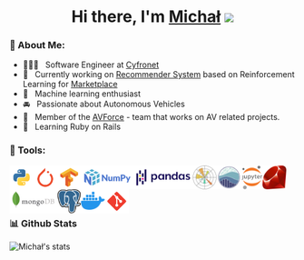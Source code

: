 <div align="center">
   <h1>Hi there, I'm <a href="https://www.linkedin.com/in/michal-kolomanski/">Michał</a> <img src="https://media.giphy.com/media/hvRJCLFzcasrR4ia7z/giphy.gif" width="25px"> </h1>
</div>

### 🧐 About Me:
 
- 👨🏻‍💻 &nbsp; Software Engineer at [Cyfronet](https://www.cyfronet.pl/en/4421,main.html)
- 🔭 &nbsp; Currently working on [Recommender System](https://github.com/cyfronet-fid/recommender-system) based on Reinforcement Learning for [Marketplace](https://github.com/cyfronet-fid/marketplace)
- 🤖 &nbsp; Machine learning enthusiast
- 🚘 &nbsp; Passionate about Autonomous Vehicles
- 🤝 &nbsp; Member of the [AVForce](https://github.com/AVForce) - team that works on AV related projects.
- 🌱 &nbsp; Learning Ruby on Rails 

### 🔨 Tools:
<a href="https://www.python.org" target="_blank"><img align="left" alt="Python" height ="42px" src="https://raw.githubusercontent.com/Michal-Kolomanski/Michal-Kolomanski/5e67828415e0d4e372b0f846251364c13da68ae3/icons/python.svg"></a>
<a href="https://pytorch.org/" target="_blank"> <img align="left" src="https://raw.githubusercontent.com/Michal-Kolomanski/Michal-Kolomanski/5e67828415e0d4e372b0f846251364c13da68ae3/icons/pytorch.svg" alt="pytorch" height="42px"/> </a> 
<a href="https://www.tensorflow.org" target="_blank"> <img align="left" src="https://raw.githubusercontent.com/Michal-Kolomanski/Michal-Kolomanski/5e67828415e0d4e372b0f846251364c13da68ae3/icons/tensorflow.svg" alt="tensorflow" height="42px"/> </a> 
<a href="https://numpy.org/" target="_blank"> <img src="https://raw.githubusercontent.com/Michal-Kolomanski/Michal-Kolomanski/5e67828415e0d4e372b0f846251364c13da68ae3/icons/numpy.svg" align="left" alt="git" height='42px'/> </a>
<a href="https://pandas.pydata.org/" target="_blank"> <img src="https://raw.githubusercontent.com/Michal-Kolomanski/Michal-Kolomanski/287fc4556e53bd4e5173bb511023e23ca92b0505/icons/pandas.svg" align="left" alt="git" height='42px'/> </a>
<a href="https://matplotlib.org/" target="_blank"> <img src="https://raw.githubusercontent.com/Michal-Kolomanski/Michal-Kolomanski/287fc4556e53bd4e5173bb511023e23ca92b0505/icons/matplotlib.svg" align="left" alt="git" height='42px'/> </a>
<a href="https://seaborn.pydata.org/" target="_blank"> <img src="https://raw.githubusercontent.com/Michal-Kolomanski/Michal-Kolomanski/7190395a57f0c4289e87af9dca8779e717f685c6/icons/seaborn.svg" align="left" alt="git" height='42px'/> </a>
<a href="https://jupyter.org/" target="_blank"> <img src="https://raw.githubusercontent.com/Michal-Kolomanski/Michal-Kolomanski/7190395a57f0c4289e87af9dca8779e717f685c6/icons/jupyter.svg" align="left" alt="git" height='42px'/> </a>
<a href="https://www.ruby-lang.org/en/" target="_blank"> <img src="https://raw.githubusercontent.com/Michal-Kolomanski/Michal-Kolomanski/7190395a57f0c4289e87af9dca8779e717f685c6/icons/ruby.svg" align="left" alt="git" height='42px'/> </a>
<a href="https://www.mongodb.com/" target="_blank"> <img src="https://raw.githubusercontent.com/Michal-Kolomanski/Michal-Kolomanski/287fc4556e53bd4e5173bb511023e23ca92b0505/icons/mongodb.svg" align="left" alt="git" height='42px'/> </a>
<a href="https://www.postgresql.org/" target="_blank"> <img src="https://raw.githubusercontent.com/Michal-Kolomanski/Michal-Kolomanski/287fc4556e53bd4e5173bb511023e23ca92b0505/icons/postgresql.svg" align="left" alt="git" height='42px'/> </a>
<a href="https://www.docker.com/" target="_blank"> <img src="https://raw.githubusercontent.com/Michal-Kolomanski/Michal-Kolomanski/287fc4556e53bd4e5173bb511023e23ca92b0505/icons/docker.svg" align="left" alt="git" height='42px'/> </a>
<a href="https://git-scm.com/" target="_blank"> <img src="https://raw.githubusercontent.com/Michal-Kolomanski/Michal-Kolomanski/5e67828415e0d4e372b0f846251364c13da68ae3/icons/git.svg" align="left" alt="git" height='42px'/> </a>
  
<br>  
<br>  
<br>  
<br>

### 📊 Github Stats
![Michał's stats](https://github-readme-stats.vercel.app/api?username=Michal-Kolomanski&count_private=true&show_icons=true&theme=radical)


